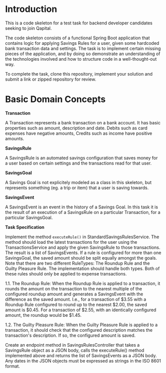 # Introduction

This is a code skeleton for a test task for backend developer candidates seeking to join Qapital.

The code skeleton consists of a functional Spring Boot application that contains logic for applying Savings Rules for a user, given some hardcoded bank transaction data and settings. The task is to implement certain missing pieces of the application, and by doing so demonstrate an understanding of the technologies involved and how to structure code in a well-thought-out way.

To complete the task, clone this repository, implement your solution and submit a link or zipped repository for review.

# **Basic Domain Concepts**
**Transaction**

A Transaction represents a bank transaction on a bank account. It has basic properties such as amount, description and date. Debits such as card expenses have negative amounts, Credits such as income have positive amounts.

**SavingsRule**

A SavingsRule is an automated savings configuration that saves money for a user based on certain settings and the transactions read for that user.

**SavingsGoal**

A Savings Goal is not explicitely modeled as a class in this skeleton, but represents something (eg. a trip or item) that a user is saving towards.

**SavingsEvent**

A SavingsEvent is an event in the history of a Savings Goal. In this task it is the result of an execution of a SavingsRule on a particular Transaction, for a particular SavingsGoal.

**Task Specification**

Implement the method `executeRule()` in StandardSavingsRulesService. The method should load the latest transactions for the user using the TransactionsService and apply the given SavingsRule to those transactions. The result is a list of SavingsEvents. If a rule is configured for more than one SavingsGoal, the saved amount should be split equally amongst the goals. Note that there are two different RuleTypes: The Roundup Rule and the Guilty Pleasure Rule. The implementation should handle both types. Both of these rules should only be applied to expense transactions.


1.1. The Roundup Rule: When the Roundup Rule is applied to a transaction, it rounds the amount on the transaction to the nearest multiple of the configured roundup amount and generates a SavingsEvent with the difference as the saved amount. I.e., for a transaction of $3.55 with a Roundup Rule configured to round up to the nearest $2.00, the saved amount is $0.45. For a transaction of $2.55, with an identically configured amount, the roundup would be $1.45.

1.2. The Guilty Pleasure Rule: When the Guilty Pleasure Rule is applied to a transaction, it should check that the configured description matches the transaction's description. If so, the configured amount is saved.

Create an endpoint method in SavingsRulesController that takes a SavingsRule object as a JSON body, calls the executeRule() method implemented above and returns the list of SavingsEvents as a JSON body. Any dates in the JSON objects must be expressed as strings in the ISO 8601 format.

